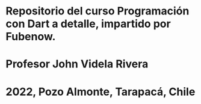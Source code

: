 # Repositorio del curso Programación con Dart a detalle, impartido por Fubenow.
# Profesor John Videla Rivera
# 2022, Pozo Almonte, Tarapacá, Chile
